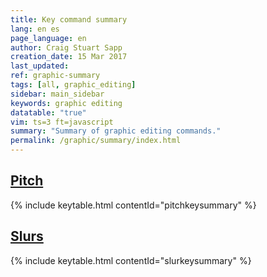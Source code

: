 ```yaml
---
title: Key command summary
lang: en es
page_language: en
author: Craig Stuart Sapp
creation_date: 15 Mar 2017
last_updated:
ref: graphic-summary
tags: [all, graphic_editing]
sidebar: main_sidebar
keywords: graphic editing 
datatable: "true"
vim: ts=3 ft=javascript
summary: "Summary of graphic editing commands."
permalink: /graphic/summary/index.html
---
```


## [Pitch](../pitch) ##

{% include keytable.html
	contentId="pitchkeysummary"
%}
<script type="text/JSON" id="pitchkeysummary">
{% include keypresses/pitchkeys.json %}
</script>

## [Slurs](../slurs) ##

{% include keytable.html
	contentId="slurkeysummary"
%}
<script type="text/JSON" id="slurkeysummary">
{% include keypresses/slurkeys.json %}
</script>



